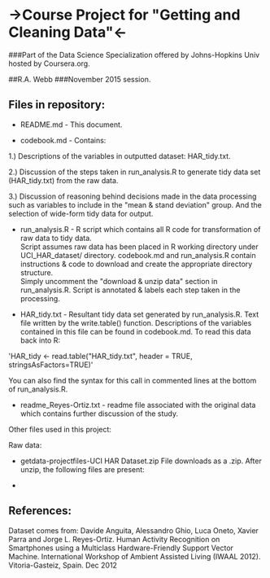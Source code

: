 
->Course Project for "Getting and Cleaning Data"<-
==========================================
###Part of the Data Science Specialization offered by Johns-Hopkins Univ hosted by Coursera.org.


##R.A. Webb
###November 2015 session.


Files in repository:
-----------------
*	README.md  -  This document.

*	codebook.md   -  Contains:
  
  1.) Descriptions of the variables in outputted dataset:  HAR_tidy.txt.  

  2.) Discussion of the steps taken in run_analysis.R to generate tidy data set (HAR_tidy.txt) from the raw data. 

  3.) Discussion of reasoning behind decisions made in the data processing such as variables to include in the "mean 
& stand deviation" group.  And the selection of wide-form tidy data for output.

*	run_analysis.R  -  R script which contains all R code for transformation of raw data to tidy data.  
Script assumes raw data has been placed in R working directory under UCI_HAR_dataset/ directory.  codebook.md
and run_analysis.R contain instructions & code to download and create the appropriate directory structure.  
Simply uncomment the  "download & unzip data" section in run_analysis.R.  Script is annotated & labels each 
step taken in the processing.

*	HAR_tidy.txt  - Resultant tidy data set generated by run_analysis.R. Text file written by the write.table() 
function. Descriptions of the variables contained in this file can be found in codebook.md.  To read this data 
back into R:

'HAR_tidy <- read.table("HAR_tidy.txt", header = TRUE, stringsAsFactors=TRUE)' 

You can also find the syntax for this call in commented lines at the bottom of run_analysis.R.

* readme_Reyes-Ortiz.txt  -  readme file associated with the original data which contains further discussion of the study.


Other files used in this project:

Raw data:
*	getdata-projectfiles-UCI HAR Dataset.zip      File downloads as a .zip.  After unzip, the following files are present:

*	

References:
-----------------

Dataset comes from:
Davide Anguita, Alessandro Ghio, Luca Oneto, Xavier Parra and Jorge L. Reyes-Ortiz. Human Activity Recognition on Smartphones 
using a Multiclass Hardware-Friendly Support Vector Machine. International Workshop of Ambient Assisted Living (IWAAL 2012). 
Vitoria-Gasteiz, Spain. Dec 2012
